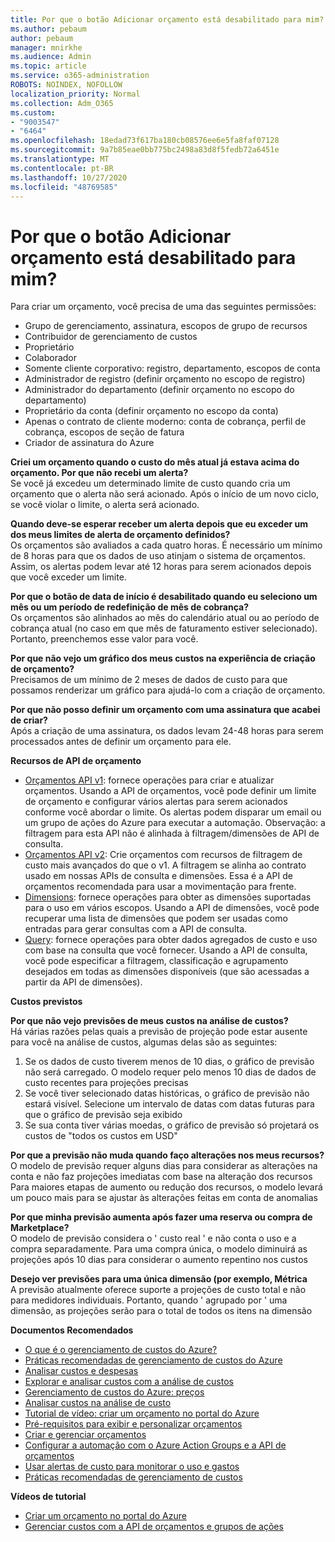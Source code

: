 ```yaml
---
title: Por que o botão Adicionar orçamento está desabilitado para mim?
ms.author: pebaum
author: pebaum
manager: mnirkhe
ms.audience: Admin
ms.topic: article
ms.service: o365-administration
ROBOTS: NOINDEX, NOFOLLOW
localization_priority: Normal
ms.collection: Adm_O365
ms.custom:
- "9003547"
- "6464"
ms.openlocfilehash: 18edad73f617ba180cb08576ee6e5fa8faf07128
ms.sourcegitcommit: 9a7b85eae0bb775bc2498a83d8f5fedb72a6451e
ms.translationtype: MT
ms.contentlocale: pt-BR
ms.lasthandoff: 10/27/2020
ms.locfileid: "48769585"
---
```

# <a name="why-is-the-add-budget-button-disabled-for-me"></a>Por que o botão Adicionar orçamento está desabilitado para mim?

Para criar um orçamento, você precisa de uma das seguintes permissões:

- Grupo de gerenciamento, assinatura, escopos de grupo de recursos
- Contribuidor de gerenciamento de custos
- Proprietário
- Colaborador
- Somente cliente corporativo: registro, departamento, escopos de conta
- Administrador de registro (definir orçamento no escopo de registro)
- Administrador do departamento (definir orçamento no escopo do departamento)
- Proprietário da conta (definir orçamento no escopo da conta)
- Apenas o contrato de cliente moderno: conta de cobrança, perfil de cobrança, escopos de seção de fatura
- Criador de assinatura do Azure

**Criei um orçamento quando o custo do mês atual já estava acima do orçamento. Por que não recebi um alerta?**  
Se você já excedeu um determinado limite de custo quando cria um orçamento que o alerta não será acionado. Após o início de um novo ciclo, se você violar o limite, o alerta será acionado.

**Quando deve-se esperar receber um alerta depois que eu exceder um dos meus limites de alerta de orçamento definidos?**  
Os orçamentos são avaliados a cada quatro horas. É necessário um mínimo de 8 horas para que os dados de uso atinjam o sistema de orçamentos. Assim, os alertas podem levar até 12 horas para serem acionados depois que você exceder um limite.

**Por que o botão de data de início é desabilitado quando eu seleciono um mês ou um período de redefinição de mês de cobrança?**  
Os orçamentos são alinhados ao mês do calendário atual ou ao período de cobrança atual (no caso em que mês de faturamento estiver selecionado). Portanto, preenchemos esse valor para você.

**Por que não vejo um gráfico dos meus custos na experiência de criação de orçamento?**  
Precisamos de um mínimo de 2 meses de dados de custo para que possamos renderizar um gráfico para ajudá-lo com a criação de orçamento.

**Por que não posso definir um orçamento com uma assinatura que acabei de criar?**  
Após a criação de uma assinatura, os dados levam 24-48 horas para serem processados antes de definir um orçamento para ele.

**Recursos de API de orçamento**

- [Orçamentos API v1](https://docs.microsoft.com/rest/api/consumption/budgets?WT.mc_id=Portal-Microsoft_Azure_Support): fornece operações para criar e atualizar orçamentos. Usando a API de orçamentos, você pode definir um limite de orçamento e configurar vários alertas para serem acionados conforme você abordar o limite. Os alertas podem disparar um email ou um grupo de ações do Azure para executar a automação. Observação: a filtragem para esta API não é alinhada à filtragem/dimensões de API de consulta.
- [Orçamentos API v2](https://github.com/Azure/azure-rest-api-specs/blob/master/specification/cost-management/resource-manager/Microsoft.CostManagement/preview/2019-04-01-preview/examples/CreateOrUpdateBudget.json): Crie orçamentos com recursos de filtragem de custo mais avançados do que o v1. A filtragem se alinha ao contrato usado em nossas APIs de consulta e dimensões. Essa é a API de orçamentos recomendada para usar a movimentação para frente.
- [Dimensions](https://docs.microsoft.com/rest/api/cost-management/dimensions?WT.mc_id=Portal-Microsoft_Azure_Support): fornece operações para obter as dimensões suportadas para o uso em vários escopos. Usando a API de dimensões, você pode recuperar uma lista de dimensões que podem ser usadas como entradas para gerar consultas com a API de consulta.
- [Query](https://docs.microsoft.com/rest/api/cost-management/query?WT.mc_id=Portal-Microsoft_Azure_Support): fornece operações para obter dados agregados de custo e uso com base na consulta que você fornecer. Usando a API de consulta, você pode especificar a filtragem, classificação e agrupamento desejados em todas as dimensões disponíveis (que são acessadas a partir da API de dimensões).

**Custos previstos**

**Por que não vejo previsões de meus custos na análise de custos?**  
Há várias razões pelas quais a previsão de projeção pode estar ausente para você na análise de custos, algumas delas são as seguintes:

1. Se os dados de custo tiverem menos de 10 dias, o gráfico de previsão não será carregado. O modelo requer pelo menos 10 dias de dados de custo recentes para projeções precisas
2. Se você tiver selecionado datas históricas, o gráfico de previsão não estará visível. Selecione um intervalo de datas com datas futuras para que o gráfico de previsão seja exibido
3. Se sua conta tiver várias moedas, o gráfico de previsão só projetará os custos de "todos os custos em USD"

**Por que a previsão não muda quando faço alterações nos meus recursos?**  
O modelo de previsão requer alguns dias para considerar as alterações na conta e não faz projeções imediatas com base na alteração dos recursos  
Para maiores etapas de aumento ou redução dos recursos, o modelo levará um pouco mais para se ajustar às alterações feitas em conta de anomalias

**Por que minha previsão aumenta após fazer uma reserva ou compra de Marketplace?**  
O modelo de previsão considera o ' custo real ' e não conta o uso e a compra separadamente. Para uma compra única, o modelo diminuirá as projeções após 10 dias para considerar o aumento repentino nos custos

**Desejo ver previsões para uma única dimensão (por exemplo, Métrica**  
A previsão atualmente oferece suporte a projeções de custo total e não para medidores individuais. Portanto, quando ' agrupado por ' uma dimensão, as projeções serão para o total de todos os itens na dimensão

**Documentos Recomendados**

- [O que é o gerenciamento de custos do Azure?](https://docs.microsoft.com/azure/cost-management/overview-cost-mgt?WT.mc_id=Portal-Microsoft_Azure_Support)
- [Práticas recomendadas de gerenciamento de custos do Azure](https://docs.microsoft.com/azure/cost-management/cost-mgt-best-practices?WT.mc_id=Portal-Microsoft_Azure_Support)
- [Analisar custos e despesas](https://docs.microsoft.com/azure/cost-management/quick-acm-cost-analysis?WT.mc_id=Portal-Microsoft_Azure_Support)
- [Explorar e analisar custos com a análise de custos](https://docs.microsoft.com/azure/cost-management/quick-acm-cost-analysis?WT.mc_id=Portal-Microsoft_Azure_Support)
- [Gerenciamento de custos do Azure: preços](https://azure.microsoft.com/services/cost-management/#pricing)
- [Analisar custos na análise de custo](https://docs.microsoft.com/azure/cost-management-billing/costs/quick-acm-cost-analysis?WT.mc_id=Portal-Microsoft_Azure_Support#review-costs-in-cost-analysis)
- [Tutorial de vídeo: criar um orçamento no portal do Azure](https://www.youtube.com/watch?v=ExIVG_Gr45A&t=4s)
- [Pré-requisitos para exibir e personalizar orçamentos](https://docs.microsoft.com/azure/cost-management-billing/costs/tutorial-acm-create-budgets?WT.mc_id=Portal-Microsoft_Azure_Support#prerequisites)
- [Criar e gerenciar orçamentos](https://docs.microsoft.com/azure/cost-management-billing/costs/tutorial-acm-create-budgets?WT.mc_id=Portal-Microsoft_Azure_Support#create-a-budget-in-the-azure-portal)
- [Configurar a automação com o Azure Action Groups e a API de orçamentos](https://docs.microsoft.com/azure/cost-management/tutorial-acm-create-budgets?WT.mc_id=Portal-Microsoft_Azure_Support#trigger-an-action-group)
- [Usar alertas de custo para monitorar o uso e gastos](https://docs.microsoft.com/azure/cost-management/cost-mgt-alerts-monitor-usage-spending?WT.mc_id=Portal-Microsoft_Azure_Support)
- [Práticas recomendadas de gerenciamento de custos](https://docs.microsoft.com/azure/cost-management/cost-mgt-best-practices?WT.mc_id=Portal-Microsoft_Azure_Support)  

**Vídeos de tutorial**

- [Criar um orçamento no portal do Azure](https://go.microsoft.com/fwlink/?linkid=2146761)
- [Gerenciar custos com a API de orçamentos e grupos de ações](https://go.microsoft.com/fwlink/?linkid=2147038)